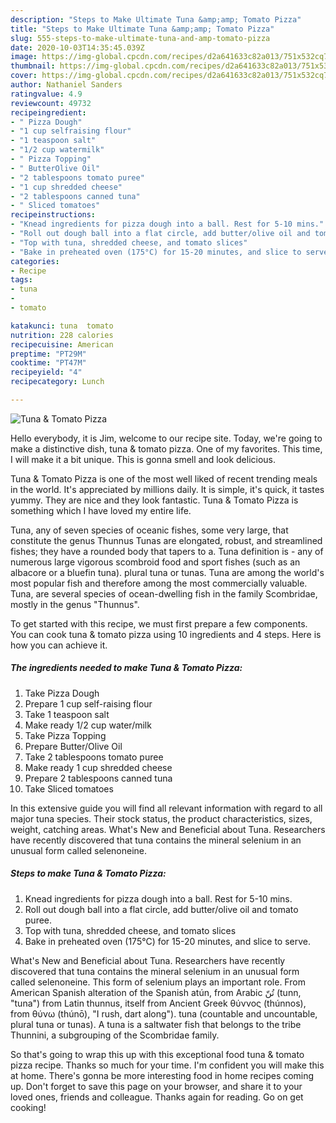 ```yaml
---
description: "Steps to Make Ultimate Tuna &amp;amp; Tomato Pizza"
title: "Steps to Make Ultimate Tuna &amp;amp; Tomato Pizza"
slug: 555-steps-to-make-ultimate-tuna-and-amp-tomato-pizza
date: 2020-10-03T14:35:45.039Z
image: https://img-global.cpcdn.com/recipes/d2a641633c82a013/751x532cq70/tuna-tomato-pizza-recipe-main-photo.jpg
thumbnail: https://img-global.cpcdn.com/recipes/d2a641633c82a013/751x532cq70/tuna-tomato-pizza-recipe-main-photo.jpg
cover: https://img-global.cpcdn.com/recipes/d2a641633c82a013/751x532cq70/tuna-tomato-pizza-recipe-main-photo.jpg
author: Nathaniel Sanders
ratingvalue: 4.9
reviewcount: 49732
recipeingredient:
- " Pizza Dough"
- "1 cup selfraising flour"
- "1 teaspoon salt"
- "1/2 cup watermilk"
- " Pizza Topping"
- " ButterOlive Oil"
- "2 tablespoons tomato puree"
- "1 cup shredded cheese"
- "2 tablespoons canned tuna"
- " Sliced tomatoes"
recipeinstructions:
- "Knead ingredients for pizza dough into a ball. Rest for 5-10 mins."
- "Roll out dough ball into a flat circle, add butter/olive oil and tomato puree."
- "Top with tuna, shredded cheese, and tomato slices"
- "Bake in preheated oven (175°C) for 15-20 minutes, and slice to serve."
categories:
- Recipe
tags:
- tuna
- 
- tomato

katakunci: tuna  tomato 
nutrition: 228 calories
recipecuisine: American
preptime: "PT29M"
cooktime: "PT47M"
recipeyield: "4"
recipecategory: Lunch

---
```



![Tuna &amp; Tomato Pizza](https://img-global.cpcdn.com/recipes/d2a641633c82a013/751x532cq70/tuna-tomato-pizza-recipe-main-photo.jpg)

Hello everybody, it is Jim, welcome to our recipe site. Today, we're going to make a distinctive dish, tuna &amp; tomato pizza. One of my favorites. This time, I will make it a bit unique. This is gonna smell and look delicious.

Tuna &amp; Tomato Pizza is one of the most well liked of recent trending meals in the world. It's appreciated by millions daily. It is simple, it's quick, it tastes yummy. They are nice and they look fantastic. Tuna &amp; Tomato Pizza is something which I have loved my entire life.

Tuna, any of seven species of oceanic fishes, some very large, that constitute the genus Thunnus Tunas are elongated, robust, and streamlined fishes; they have a rounded body that tapers to a. Tuna definition is - any of numerous large vigorous scombroid food and sport fishes (such as an albacore or a bluefin tuna). plural tuna or tunas. Tuna are among the world&#39;s most popular fish and therefore among the most commercially valuable. Tuna, are several species of ocean-dwelling fish in the family Scombridae, mostly in the genus &#34;Thunnus&#34;.


To get started with this recipe, we must first prepare a few components. You can cook tuna &amp; tomato pizza using 10 ingredients and 4 steps. Here is how you can achieve it.

<!--inarticleads1-->

##### The ingredients needed to make Tuna &amp; Tomato Pizza:

1. Take  Pizza Dough
1. Prepare 1 cup self-raising flour
1. Take 1 teaspoon salt
1. Make ready 1/2 cup water/milk
1. Take  Pizza Topping
1. Prepare  Butter/Olive Oil
1. Take 2 tablespoons tomato puree
1. Make ready 1 cup shredded cheese
1. Prepare 2 tablespoons canned tuna
1. Take  Sliced tomatoes


In this extensive guide you will find all relevant information with regard to all major tuna species. Their stock status, the product characteristics, sizes, weight, catching areas. What&#39;s New and Beneficial about Tuna. Researchers have recently discovered that tuna contains the mineral selenium in an unusual form called selenoneine. 

<!--inarticleads2-->

##### Steps to make Tuna &amp; Tomato Pizza:

1. Knead ingredients for pizza dough into a ball. Rest for 5-10 mins.
1. Roll out dough ball into a flat circle, add butter/olive oil and tomato puree.
1. Top with tuna, shredded cheese, and tomato slices
1. Bake in preheated oven (175°C) for 15-20 minutes, and slice to serve.


What&#39;s New and Beneficial about Tuna. Researchers have recently discovered that tuna contains the mineral selenium in an unusual form called selenoneine. This form of selenium plays an important role. From American Spanish alteration of the Spanish atún, from Arabic تُنّ‎ (tunn, &#34;tuna&#34;) from Latin thunnus, itself from Ancient Greek θύννος (thúnnos), from θύνω (thúnō), &#34;I rush, dart along&#34;). tuna (countable and uncountable, plural tuna or tunas). A tuna is a saltwater fish that belongs to the tribe Thunnini, a subgrouping of the Scombridae family. 

So that's going to wrap this up with this exceptional food tuna &amp; tomato pizza recipe. Thanks so much for your time. I'm confident you will make this at home. There's gonna be more interesting food in home recipes coming up. Don't forget to save this page on your browser, and share it to your loved ones, friends and colleague. Thanks again for reading. Go on get cooking!
